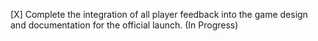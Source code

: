 [X] Complete the integration of all player feedback into the game design and documentation for the official launch. (In Progress)